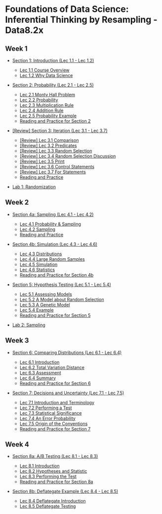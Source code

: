 # Foundations of Data Science: Inferential Thinking by Resampling - Data8.2x

## Week 1

+ [Section 1: Introduction (Lec 1.1 - Lec 1.2)](./01-Intro.md)
    + [Lec 1.1 Course Overview](./01-Intro.md#)
    + [Lec 1.2 Why Data Science](./01-Intro.md#)

+ [Section 2: Probability (Lec 2.1 - Lec 2.5)](./02-Probability.md)
    + [Lec 2.1 Monty Hall Problem](./02-Probability.md#)
    + [Lec 2.2 Probability](./02-Probability.md#)
    + [Lec 2.3 Multiplication Rule](./02-Probability.md#)
    + [Lec 2.4 Addition Rule](./02-Probability.md#)
    + [Lec 2.5 Probability Example](./02-Probability.md#)
    + [Reading and Practice for Section 2](./02-Probability.md#)

+ [[Review] Section 3: Iteration (Lec 3.1 - Lec 3.7)](../1-CompThinkWPython/13-Iteration.md)
    + [[Review] Lec 3.1 Comparison](../1-CompThinkWPython/13-Iteration.md#lec-131-comparison)
    + [[Review] Lec 3.2 Predicates](../1-CompThinkWPython/13-Iteration.md#lec-132-predicates)
    + [[Review] Lec 3.3 Random Selection](../1-CompThinkWPython/13-Iteration.md#lec-133-random-selection)
    + [[Review] Lec 3.4 Random Selection Discussion](../1-CompThinkWPython/13-Iteration.md#lec-134-random-selection-discussion)
    + [[Review] Lec 3.5 Print](../1-CompThinkWPython/13-Iteration.md#lec-135-print)
    + [[Review] Lec 3.6 Control Statements](../1-CompThinkWPython/13-Iteration.md#lec-136-control-statements)
    + [[Review] Lec 3.7 For Statements](../1-CompThinkWPython/13-Iteration.md#lec-137-for-statements)
    + [Reading and Practice](../1-CompThinkWPython/13-Iteration.md#reading-and-practice-for-section-13)

+ [Lab 1: Randomization](./lab01-Random.md)

## Week 2

+ [Section 4a: Sampling (Lec 4.1 - Lec 4.2)](./04-SamplingSimulation.md)
    + [Lec 4.1 Probability & Sampling](./04-SamplingSimulation.md#)
    + [Lec 4.2 Sampling](./04-SamplingSimulation.md#)
    + [Reading and Practice](./04-SamplingSimulation.md#)

+ [Section 4b: Simulation (Lec 4.3 - Lec 4.6)](./04-SamplingSimulation.md)
    + [Lec 4.3 Distributions](./04-SamplingSimulation.md#)
    + [Lec 4.4 Large Random Samples](./04-SamplingSimulation.md#)
    + [Lec 4.5 Simulation](./04-SamplingSimulation.md#)
    + [Lec 4.6 Statistics](./04-SamplingSimulation.md#)
    + [Reading and Practice for Section 4b](./04-SamplingSimulation.md#)

+  [Section 5: Hypothesis Testing (Lec 5.1 - Lec 5.4)](./05-Hypothesis.md)
    + [Lec 5.1 Assessing Models](./05-Hypothesis.md#)
    + [Lec 5.2 A Model about Random Selection](./05-Hypothesis.md#)
    + [Lec 5.3 A Genetic Model](./05-Hypothesis.md#)
    + [Lec 5.4 Example](./05-Hypothesis.md#)
    + [Reading and Practice for Section 5](./05-Hypothesis.md#)

+ [Lab 2: Sampling](./lab02.md)

## Week 3

+ [Section 6: Comparing Distributions (Lec 6.1 - Lec 6.4)](./06-CompDist.md)
    + [Lec 6.1 Introduction](./06-CompDist.md#)
    + [Lec 6.2 Total Variation Distance](./06-CompDist.md#)
    + [Lec 6.3 Assessment](./06-CompDist.md#)
    + [Lec 6.4 Summary](./06-CompDist.md#)
    + [Reading and Practice for Section 6](./06-CompDist.md#)

+ [Section 7: Decisions and Uncertainty (Lec 7.1 - Lec 7.5)](./07-Decision.md)
    + [Lec 7.1 Introduction and Terminology](./07-Decision.md#)
    + [Lec 7.2 Performing a Test](./07-Decision.md#)
    + [Lec 7.3 Statistical Significance](./07-Decision.md#)
    + [Lec 7.4 An Error Probability](./07-Decision.md#)
    + [Lec 7.5 Origin of the Conventions](./07-Decision.md#)
    + [Reading and Practice for Section 7](./07-Decision.md#)
 

## Week 4

+ [Section 8a: A/B Testing (Lec 8.1 - Lec 8.3)](./08-Testing.md)
    + [Lec 8.1 Introduction](./08-Testing.md#lec-81-introduction)
    + [Lec 8.2 Hypotheses and Statistic](./08-Testing.md#lec-82-hypotheses-and-statistic)
    + [Lec 8.3 Performing the Test](./08-Testing.md#lec-83-performing-the-test)
    + [Reading and Practice for Section 8a](./08-Testing.md#reading-and-practice-for-section-8a)

+ [Section 8b: Deflategate Example (Lec 8.4 - Lec 8.5)](./08-Testing.md#section-8b-deflategate-example-lec-84---lec-85)
    + [Lec 8.4 Deflategate Introduction](./08-Testing.md#lec-84-deflategate-introduction)
    + [Lec 8.5 Deflategate Testing](./08-Testing.md#lec-85-deflategate-testing)



